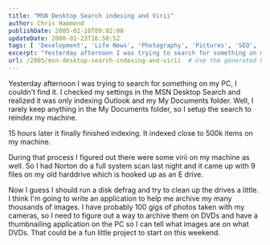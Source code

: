 ```yaml
---
title: "MSN Desktop Search indexing and Virii"
author: Chris Hammond
publishDate: 2005-02-10T09:02:00
updateDate: 2008-01-23T16:50:52
tags: [ 'Development', 'Life News', 'Photography', 'Pictures', 'SEO', 'Site News', 'Technology' ]
excerpt: "Yesterday afternoon I was trying to search for something on my PC, I couldn't find it. I checked my settings in the MSN Desktop Search and realized it was only indexing Outlook and my My Documents folder. Well, I rarely keep anything in the My Documents folder, so I setup the search to reindex my machine. 15 hours later it finally finished indexing. It indexed close to 500k items on my machine. During that process I figured out there were some virii on my machine as well. So I had Norton do a full system scan last night and it came up with 9 files on my old harddrive which is hooked up as an E drive. Now I guess I should run a disk defrag and try to clean up the drives a little. I think I'm going to write an application to help me archive my many thousands of images. I have probably 100 gigs of photos taken with my cameras, so I need to figure out a way to archive them on DVDs and have a thumbnailing application on the PC so I can tell what images are on what DVDs. That could be a fun little project to start on this..."
url: /2005/msn-desktop-search-indexing-and-virii  # Use the generated URL with year
---
```

<P>Yesterday afternoon I was trying to search for something on my PC, I couldn't find it. I checked my settings in the MSN Desktop Search and realized it was only indexing Outlook and my My Documents folder. Well, I rarely keep anything in the My Documents folder, so I setup the search to reindex my machine.</P> <P>15 hours later it finally finished indexing. It indexed close to 500k items on my machine.</P> <P>During that process I figured out there were some virii on my machine as well. So I had Norton do a full system scan last night and it came up with 9 files on my old harddrive which is hooked up as an E drive.</P> <P>Now I guess I should run a disk defrag and try to clean up the drives a little. I think I'm going to write an application to help me archive my many thousands of images. I have probably 100 gigs of photos taken with my cameras, so I need to figure out a way to archive them on DVDs and have a thumbnailing application on the PC so I can tell what images are on what DVDs. That could be a fun little project to start on this weekend.</P>
